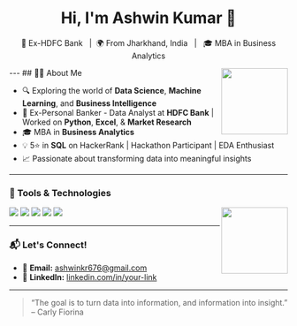 <h1 align="center">Hi, I'm Ashwin Kumar 👋</h1>

<p align="center">
  💼 Ex-HDFC Bank &nbsp; | &nbsp;🌍 From Jharkhand, India &nbsp; | &nbsp; 🎓 MBA in Business Analytics 
</p>
<img align="right" src="https://cdn-icons-png.flaticon.com/512/8434/8434310.png" width="120"/>
---
## 👨‍💻 About Me

- 🔍 Exploring the world of **Data Science**, **Machine Learning**, and **Business Intelligence**
- 💼 Ex-Personal Banker - Data Analyst at **HDFC Bank** | Worked on **Python**, **Excel**, & **Market Research**
- 🎓 MBA in **Business Analytics**
- 💡 5⭐ in **SQL** on HackerRank | Hackathon Participant | EDA Enthusiast
- 📈 Passionate about transforming data into meaningful insights



---

### 🔧 Tools & Technologies
<img align="right" src="https://cdn-icons-png.flaticon.com/512/8434/8434310.png" width="120"/>
<p align="left">
  <img src="https://img.shields.io/badge/Python-blue?logo=python&logoColor=white" />
  <img src="https://img.shields.io/badge/SQL-darkblue?logo=mysql&logoColor=white" />
  <img src="https://img.shields.io/badge/Power BI-yellow?logo=powerbi&logoColor=black" />
  <img src="https://img.shields.io/badge/Excel-green?logo=microsoft-excel&logoColor=white" />
  <img src="https://img.shields.io/badge/Tableau-purple?logo=tableau&logoColor=white" />
</p>

---

### 📬 Let's Connect!



- 📧 **Email:** ashwinkr676@gmail.com 
- 🔗 **LinkedIn:** [linkedin.com/in/your-link](https://www.linkedin.com/in/ashwin-kumar-9449b0164/)  
---

> “The goal is to turn data into information, and information into insight.” – Carly Fiorina

